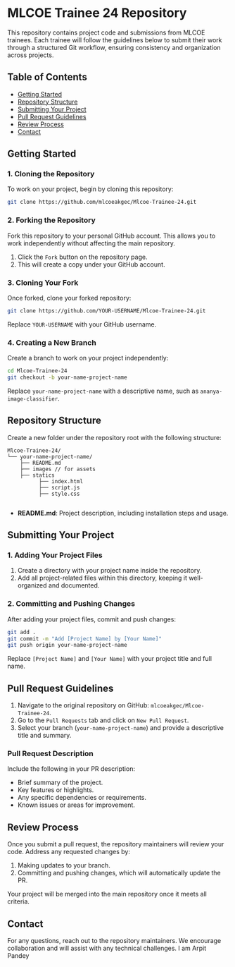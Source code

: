 # MLCOE Trainee 24 Repository

This repository contains project code and submissions from MLCOE trainees. Each trainee will follow the guidelines below to submit their work through a structured Git workflow, ensuring consistency and organization across projects.

## Table of Contents
- [Getting Started](#getting-started)
- [Repository Structure](#repository-structure)
- [Submitting Your Project](#submitting-your-project)
- [Pull Request Guidelines](#pull-request-guidelines)
- [Review Process](#review-process)
- [Contact](#contact)

## Getting Started

### 1. Cloning the Repository
To work on your project, begin by cloning this repository:
```bash
git clone https://github.com/mlcoeakgec/Mlcoe-Trainee-24.git
```

### 2. Forking the Repository
Fork this repository to your personal GitHub account. This allows you to work independently without affecting the main repository.

1. Click the `Fork` button on the repository page.
2. This will create a copy under your GitHub account.

### 3. Cloning Your Fork
Once forked, clone your forked repository:
```bash
git clone https://github.com/YOUR-USERNAME/Mlcoe-Trainee-24.git
```
Replace `YOUR-USERNAME` with your GitHub username.

### 4. Creating a New Branch
Create a branch to work on your project independently:
```bash
cd Mlcoe-Trainee-24
git checkout -b your-name-project-name
```
Replace `your-name-project-name` with a descriptive name, such as `ananya-image-classifier`.

## Repository Structure

Create a new folder under the repository root with the following structure:
```
Mlcoe-Trainee-24/
└── your-name-project-name/
    ├── README.md
    ├── images // for assets
    ├── statics
          ├── index.html
          ├── script.js
          ├── style.css
    
```
- **README.md**: Project description, including installation steps and usage.


## Submitting Your Project

### 1. Adding Your Project Files
1. Create a directory with your project name inside the repository.
2. Add all project-related files within this directory, keeping it well-organized and documented.

### 2. Committing and Pushing Changes
After adding your project files, commit and push changes:
```bash
git add .
git commit -m "Add [Project Name] by [Your Name]"
git push origin your-name-project-name
```
Replace `[Project Name]` and `[Your Name]` with your project title and full name.

## Pull Request Guidelines

1. Navigate to the original repository on GitHub: `mlcoeakgec/Mlcoe-Trainee-24`.
2. Go to the `Pull Requests` tab and click on `New Pull Request`.
3. Select your branch (`your-name-project-name`) and provide a descriptive title and summary.

### Pull Request Description
Include the following in your PR description:
- Brief summary of the project.
- Key features or highlights.
- Any specific dependencies or requirements.
- Known issues or areas for improvement.

## Review Process

Once you submit a pull request, the repository maintainers will review your code. Address any requested changes by:
1. Making updates to your branch.
2. Committing and pushing changes, which will automatically update the PR.

Your project will be merged into the main repository once it meets all criteria.

## Contact

For any questions, reach out to the repository maintainers. We encourage collaboration and will assist with any technical challenges.
I am Arpit Pandey
